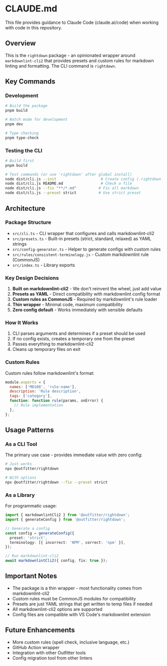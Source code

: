 # CLAUDE.md

This file provides guidance to Claude Code (claude.ai/code) when working with code in this repository.

## Overview

This is the `rightdown` package - an opinionated wrapper around `markdownlint-cli2` that provides presets and custom rules for markdown linting and formatting. The CLI command is `rightdown`.

## Key Commands

### Development

```bash
# Build the package
pnpm build

# Watch mode for development
pnpm dev

# Type checking
pnpm type-check
```

### Testing the CLI

```bash
# Build first
pnpm build

# Test commands (or use 'rightdown' after global install)
node dist/cli.js --init                    # Create config (.rightdown.config.yaml)
node dist/cli.js README.md                 # Check a file
node dist/cli.js --fix "**/*.md"          # Fix all markdown
node dist/cli.js --preset strict          # Use strict preset
```

## Architecture

### Package Structure

- `src/cli.ts` - CLI wrapper that configures and calls markdownlint-cli2
- `src/presets.ts` - Built-in presets (strict, standard, relaxed) as YAML strings
- `src/config-generator.ts` - Helper to generate configs with custom rules
- `src/rules/consistent-terminology.js` - Custom markdownlint rule (CommonJS)
- `src/index.ts` - Library exports

### Key Design Decisions

1. **Built on markdownlint-cli2** - We don't reinvent the wheel, just add value
2. **Presets as YAML** - Direct compatibility with markdownlint config format
3. **Custom rules as CommonJS** - Required by markdownlint's rule loader
4. **Thin wrapper** - Minimal code, maximum compatibility
5. **Zero config default** - Works immediately with sensible defaults

### How It Works

1. CLI parses arguments and determines if a preset should be used
2. If no config exists, creates a temporary one from the preset
3. Passes everything to markdownlint-cli2
4. Cleans up temporary files on exit

### Custom Rules

Custom rules follow markdownlint's format:

```javascript
module.exports = {
  names: ['MD100', 'rule-name'],
  description: 'Rule description',
  tags: ['category'],
  function: function rule(params, onError) {
    // Rule implementation
  },
};
```

## Usage Patterns

### As a CLI Tool

The primary use case - provides immediate value with zero config:

```bash
# Just works
npx @outfitter/rightdown

# With options
npx @outfitter/rightdown --fix --preset strict
```

### As a Library

For programmatic usage:

```typescript
import { markdownlintCli2 } from '@outfitter/rightdown';
import { generateConfig } from '@outfitter/rightdown';

// Generate a config
const config = generateConfig({
  preset: 'strict',
  terminology: [{ incorrect: 'NPM', correct: 'npm' }],
});

// Run markdownlint-cli2
await markdownlintCli2({ config, fix: true });
```

## Important Notes

- The package is a thin wrapper - most functionality comes from markdownlint-cli2
- Custom rules must be CommonJS modules for compatibility
- Presets are just YAML strings that get written to temp files if needed
- All markdownlint-cli2 options are supported
- Config files are compatible with VS Code's markdownlint extension

## Future Enhancements

- More custom rules (spell check, inclusive language, etc.)
- GitHub Action wrapper
- Integration with other Outfitter tools
- Config migration tool from other linters
